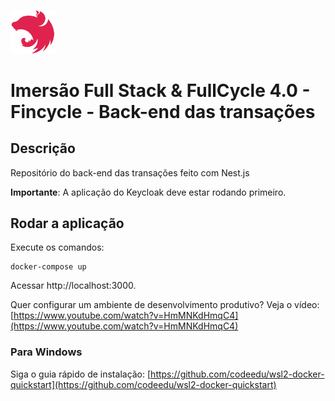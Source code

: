 [<img src="../img/nestjs.svg" width="72"/>](Nest.js)

# Imersão Full Stack & FullCycle 4.0 - Fincycle - Back-end das transações

## Descrição

Repositório do back-end das transações feito com Nest.js

**Importante**: A aplicação do Keycloak deve estar rodando primeiro.

## Rodar a aplicação

Execute os comandos:

```
docker-compose up
```

Acessar http://localhost:3000.

Quer configurar um ambiente de desenvolvimento produtivo? Veja o vídeo: [https://www.youtube.com/watch?v=HmMNKdHmqC4](https://www.youtube.com/watch?v=HmMNKdHmqC4) 

### Para Windows 

Siga o guia rápido de instalação: [https://github.com/codeedu/wsl2-docker-quickstart](https://github.com/codeedu/wsl2-docker-quickstart) 
